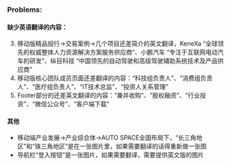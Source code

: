 ### Problems:

#### 缺少英语翻译的内容：
3. 移动版精品投行->交易案例->几个项目还差简介的英文翻译，KeneXa “全球领先的权威整体人力资源解决方案服务供应商”、小鹏汽车 “专注于互联网电动汽车的研发”、纵目科技 “中国领先的自动驾驶和高级驾驶辅助系统技术及产品供应商”
5. 移动版核心团队成员页面还差翻译的内容：“科技组负责人”、“消费组负责人”、“医疗组负责人”、“IT技术总监”、“投资人关系管理”
9. Footer部分的还差英文翻译的内容：“兼并收购”、“股权融资”、“行业投资”、“微信公众号”、“客户端下载”

#### 其他
* 移动端产业发展->产业综合体->AUTO SPACE全国布局下，“长三角地区”和“珠三角地区”是在一张图片里，如果需要翻译的话得重新做一张图
* 导航栏“登入按钮”是一张图片，如果需要翻译，需要提供英文版的图片
